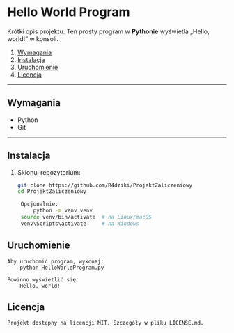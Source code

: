 # Hello World Program

Krótki opis projektu: Ten prosty program w **Pythonie** wyświetla „Hello, world!” w konsoli.

1. [Wymagania](#wymagania)  
2. [Instalacja](#instalacja)  
3. [Uruchomienie](#uruchomienie)  
4. [Licencja](#licencja)

---

## Wymagania

- Python  
- Git

---

## Instalacja

1. Sklonuj repozytorium:  
   ```bash
   git clone https://github.com/R4dziki/ProjektZaliczeniowy
   cd ProjektZaliczeniowy

    Opcjonalnie:
        python -m venv venv
    source venv/bin/activate  # na Linux/macOS
    venv\Scripts\activate     # na Windows

## Uruchomienie 

    Aby uruchomić program, wykonaj:
        python HelloWorldProgram.py
    
    Powinno wyświetlić się:
        Hello, world!

## Licencja 

    Projekt dostępny na licencji MIT. Szczegóły w pliku LICENSE.md.
